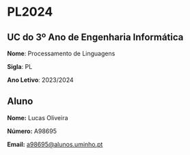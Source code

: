 # PL2024

## UC do 3º Ano de Engenharia Informática

**Nome**: Processamento de Linguagens

**Sigla**: PL

**Ano Letivo**: 2023/2024
 

## Aluno

**Nome:** Lucas Oliveira

**Número:** A98695

**Email:** a98695@alunos.uminho.pt
